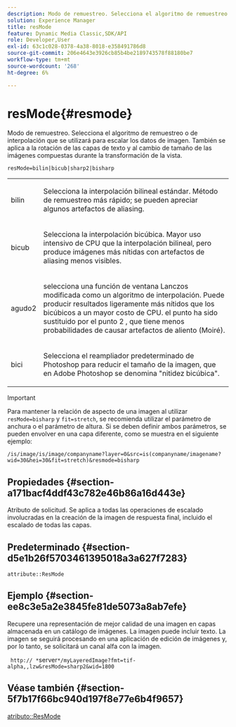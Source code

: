 ```yaml
---
description: Modo de remuestreo. Selecciona el algoritmo de remuestreo o de interpolación que se utilizará para escalar los datos de imagen. También se aplica a la rotación de las capas de texto y al cambio de tamaño de las imágenes compuestas durante la transformación de la vista.
solution: Experience Manager
title: resMode
feature: Dynamic Media Classic,SDK/API
role: Developer,User
exl-id: 63c1c028-0378-4a38-8018-e358491786d8
source-git-commit: 206e4643e3926cb85b4be2189743578f88180be7
workflow-type: tm+mt
source-wordcount: '268'
ht-degree: 6%

---
```


# resMode{#resmode}

Modo de remuestreo. Selecciona el algoritmo de remuestreo o de interpolación que se utilizará para escalar los datos de imagen. También se aplica a la rotación de las capas de texto y al cambio de tamaño de las imágenes compuestas durante la transformación de la vista.

`resMode=bilin|bicub|sharp2|bisharp`

<table id="table_FD658AC521E24EB9ADBB87F98549BC3B"> 
 <tbody> 
  <tr> 
   <td colname="col1"> <p> <span class="codeph"> bilin  </span> </p> </td> 
   <td colname="col2"> <p>Selecciona la interpolación bilineal estándar. Método de remuestreo más rápido; se pueden apreciar algunos artefactos de aliasing. </p> </td> 
  </tr> 
  <tr> 
   <td colname="col1"> <p> <span class="codeph"> bicub  </span> </p> </td> 
   <td colname="col2"> <p>Selecciona la interpolación bicúbica. Mayor uso intensivo de CPU que la interpolación bilineal, pero produce imágenes más nítidas con artefactos de aliasing menos visibles. </p> </td> 
  </tr> 
  <tr> 
   <td colname="col1"> <p> <span class="codeph"> agudo2  </span> </p> </td> 
   <td colname="col2"> <p>selecciona una función de ventana Lanczos modificada como un algoritmo de interpolación. Puede producir resultados ligeramente más nítidos que los bicúbicos a un mayor costo de CPU. <span class="codeph"> el punto  </span> ha sido sustituido por el  <span class="codeph"> punto 2  </span>, que tiene menos probabilidades de causar artefactos de aliento (Moiré). </p> </td> 
  </tr> 
  <tr> 
   <td colname="col1"> <p> <span class="codeph"> bici  </span> </p> </td> 
   <td colname="col2"> <p>Selecciona el reampliador predeterminado de Photoshop para reducir el tamaño de la imagen, que en Adobe Photoshop se denomina "nitidez bicúbica". </p> </td> 
  </tr> 
 </tbody> 
</table>

>[!IMPORTANT]
>
>Para mantener la relación de aspecto de una imagen al utilizar `resMode=bisharp` y `fit=stretch`, se recomienda utilizar el parámetro de anchura o el parámetro de altura. Si se deben definir ambos parámetros, se pueden envolver en una capa diferente, como se muestra en el siguiente ejemplo:
>
>`/is/image/is/image/companyname?layer=0&src=is(companyname/imagename?wid=30&hei=30&fit=stretch)&resmode=bisharp`

## Propiedades {#section-a171bacf4ddf43c782e46b86a16d443e}

Atributo de solicitud. Se aplica a todas las operaciones de escalado involucradas en la creación de la imagen de respuesta final, incluido el escalado de todas las capas.

## Predeterminado {#section-d5e1b26f5703461395018a3a627f7283}

`attribute::ResMode`

## Ejemplo {#section-ee8c3e5a2e3845fe81de5073a8ab7efe}

Recupere una representación de mejor calidad de una imagen en capas almacenada en un catálogo de imágenes. La imagen puede incluir texto. La imagen se seguirá procesando en una aplicación de edición de imágenes y, por lo tanto, se solicitará un canal alfa con la imagen.

` http:// *`server`*/myLayeredImage?fmt=tif-alpha,,lzw&resMode=sharp2&wid=1800`

## Véase también {#section-5f7b17f66bc940d197f8e77e6b4f9657}

[atributo::ResMode](../../../../../is-api/image-catalog/image-serving-api-ref/c-image-catalog-reference/c-attributes-reference/r-is-cat-resmode.md#reference-609095ef568743a086f28d87c54dafa2)
